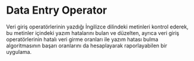 # Data Entry Operator

Veri giriş operatörlerinin yazdığı İngilizce dilindeki metinleri kontrol ederek, bu metinler içindeki yazım hatalarını bulan ve düzelten, ayrıca veri giriş operatörlerinin hatalı veri girme oranları ile yazım hatası bulma algoritmasının başarı oranlarını da hesaplayarak raporlayabilen bir uygulama.
